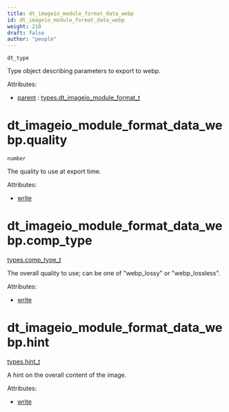 ```yaml
---
title: dt_imageio_module_format_data_webp
id: dt_imageio_module_format_data_webp
weight: 210
draft: false
author: "people"
---
```


`dt_type`

Type object describing parameters to export to webp.

Attributes:

* [parent](../attributes#parent) : [types.dt_imageio_module_format_t](../types/dt_imageio_module_format_t)

# dt_imageio_module_format_data_webp.quality

`number`

The quality to use at export time.

Attributes:

* [write](../attributes#write)

# dt_imageio_module_format_data_webp.comp_type

[types.comp_type_t](../types/comp_type_t)

The overall quality to use; can be one of "webp_lossy" or "webp_lossless".

Attributes:

* [write](../attributes#write)

# dt_imageio_module_format_data_webp.hint

[types.hint_t](../types/hint_t)

A hint on the overall content of the image.

Attributes:

* [write](../attributes#write)
